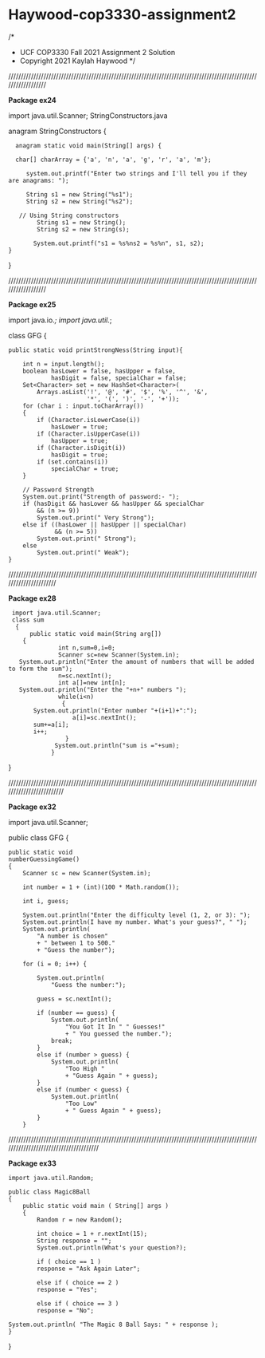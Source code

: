 # Haywood-cop3330-assignment2
/*
 *  UCF COP3330 Fall 2021 Assignment 2 Solution
 *  Copyright 2021 Kaylah Haywood
 */
 
////////////////////////////////////////////////////////////////////////////////////////////////////////////////// 

**Package ex24**

import java.util.Scanner;
StringConstructors.java

  anagram StringConstructors {
      
      anagram static void main(String[] args) {
          
	  char[] charArray = {'a', 'n', 'a', 'g', 'r', 'a', 'm'};
             
	     system.out.printf("Enter two strings and I'll tell you if they are anagrams: ");
	     
	     String s1 = new String("%s1");
	     String s2 = new String("%s2");
           
	   // Using String constructors
            String s1 = new String();
            String s2 = new String(s);

           System.out.printf("s1 = %s%ns2 = %s%n", s1, s2);      
	}  
}

//////////////////////////////////////////////////////////////////////////////////////////////////////////////////

**Package ex25**

  import java.io.*;
  import java.util.*;
 
class GFG {
      
    public static void printStrongNess(String input){
    
        int n = input.length();
        boolean hasLower = false, hasUpper = false,
                hasDigit = false, specialChar = false;
        Set<Character> set = new HashSet<Character>(
            Arrays.asList('!', '@', '#', '$', '%', '^', '&',
                          '*', '(', ')', '-', '+'));
        for (char i : input.toCharArray())
        {
            if (Character.isLowerCase(i))
                hasLower = true;
            if (Character.isUpperCase(i))
                hasUpper = true;
            if (Character.isDigit(i))
                hasDigit = true;
            if (set.contains(i))
                specialChar = true;
        }
       
        // Password Strength
        System.out.print("Strength of password:- ");
        if (hasDigit && hasLower && hasUpper && specialChar
            && (n >= 9))
            System.out.print(" Very Strong");
        else if ((hasLower || hasUpper || specialChar)
                 && (n >= 5))
            System.out.print(" Strong");
        else
            System.out.print(" Weak");
    }
    
//////////////////////////////////////////////////////////////////////////////////////////////////////////////////////
 
 **Package ex28**
  
     import java.util.Scanner;
     class sum
      {
	      public static void main(String arg[])	
	    {
                  int n,sum=0,i=0;                
                  Scanner sc=new Scanner(System.in);
	   System.out.println("Enter the amount of numbers that will be added to form the sum");
                  n=sc.nextInt();
                  int a[]=new int[n]; 
	   System.out.println("Enter the "+n+" numbers ");
                  while(i<n)
                   {      
	       System.out.println("Enter number "+(i+1)+":");
                      a[i]=sc.nextInt();
	       sum+=a[i];    
	       i++;     
                    }
                 System.out.println("sum is ="+sum);                  
              	}
}

/////////////////////////////////////////////////////////////////////////////////////////////////////////////////////////

**Package ex32**

  import java.util.Scanner;
  
  public class GFG {
  
    public static void
    numberGuessingGame()
    {
        Scanner sc = new Scanner(System.in);

        int number = 1 + (int)(100 * Math.random());
  
        int i, guess;
        
        System.out.println("Enter the difficulty level (1, 2, or 3): ");
        System.out.println(I have my number. What's your guess?", " ");
        System.out.println(
            "A number is chosen"
            + " between 1 to 500."
            + "Guess the number");
  
        for (i = 0; i++) {
  
            System.out.println(
                "Guess the number:");
 
            guess = sc.nextInt();
 
            if (number == guess) {
                System.out.println(
                    "You Got It In " " Guesses!"
                    + " You guessed the number.");
                break;
            }
            else if (number > guess) {
                System.out.println(
                    "Too High "
                    + "Guess Again " + guess);
            }
            else if (number < guess) {
                System.out.println(
                    "Too Low"
                    + " Guess Again " + guess);
            }
        }
///////////////////////////////////////////////////////////////////////////////////////////////////////////////////////////////////////

**Package ex33**

	import java.util.Random;

	public class Magic8Ball
	{
		public static void main ( String[] args )
		{
			Random r = new Random();

			int choice = 1 + r.nextInt(15);
			String response = "";
			System.out.println(What's your question?);
			
			if ( choice == 1 )
			response = "Ask Again Later";
			
			else if ( choice == 2 )
			response = "Yes";
			
			else if ( choice == 3 )
			response = "No";
			
	System.out.println( "The Magic 8 Ball Says: " + response );
	}
}
